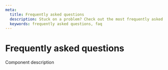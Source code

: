 ```yaml
---
meta:
  title: Frequently asked questions
  description: Stuck on a problem? Check out the most frequently asked questions by the Vuetify community.
  keywords: frequently asked questions, faq
---
```


# Frequently asked questions
Component description

<entry-ad />

<endmatter />
